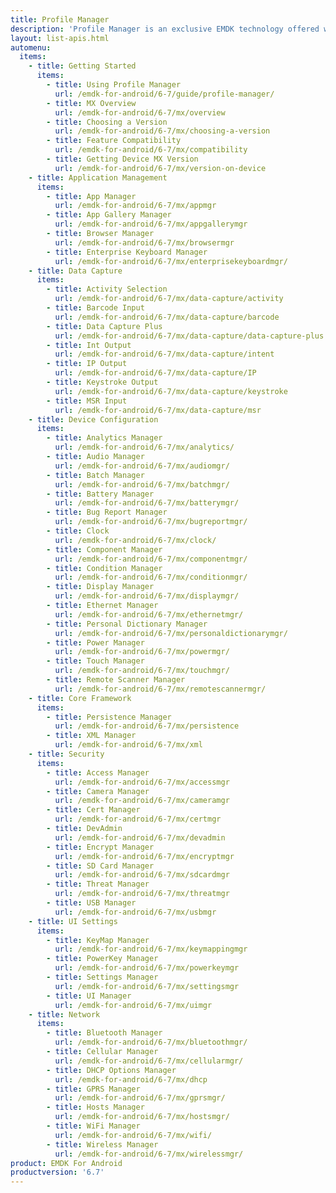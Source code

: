```yaml
---
title: Profile Manager
description: 'Profile Manager is an exclusive EMDK technology offered within your IDE, providing a GUI based development tool. This allows you to write fewer lines of code resulting in reduced development time, effort and errors.'
layout: list-apis.html
automenu:
  items:
    - title: Getting Started
      items:
        - title: Using Profile Manager
          url: /emdk-for-android/6-7/guide/profile-manager/
        - title: MX Overview
          url: /emdk-for-android/6-7/mx/overview
        - title: Choosing a Version
          url: /emdk-for-android/6-7/mx/choosing-a-version
        - title: Feature Compatibility
          url: /emdk-for-android/6-7/mx/compatibility
        - title: Getting Device MX Version
          url: /emdk-for-android/6-7/mx/version-on-device
    - title: Application Management
      items:
        - title: App Manager
          url: /emdk-for-android/6-7/mx/appmgr
        - title: App Gallery Manager
          url: /emdk-for-android/6-7/mx/appgallerymgr
        - title: Browser Manager
          url: /emdk-for-android/6-7/mx/browsermgr
        - title: Enterprise Keyboard Manager
          url: /emdk-for-android/6-7/mx/enterprisekeyboardmgr/
    - title: Data Capture
      items:
        - title: Activity Selection
          url: /emdk-for-android/6-7/mx/data-capture/activity
        - title: Barcode Input
          url: /emdk-for-android/6-7/mx/data-capture/barcode
        - title: Data Capture Plus
          url: /emdk-for-android/6-7/mx/data-capture/data-capture-plus
        - title: Int Output
          url: /emdk-for-android/6-7/mx/data-capture/intent
        - title: IP Output
          url: /emdk-for-android/6-7/mx/data-capture/IP
        - title: Keystroke Output
          url: /emdk-for-android/6-7/mx/data-capture/keystroke
        - title: MSR Input
          url: /emdk-for-android/6-7/mx/data-capture/msr
    - title: Device Configuration
      items:
        - title: Analytics Manager
          url: /emdk-for-android/6-7/mx/analytics/
        - title: Audio Manager
          url: /emdk-for-android/6-7/mx/audiomgr/
        - title: Batch Manager
          url: /emdk-for-android/6-7/mx/batchmgr/
        - title: Battery Manager
          url: /emdk-for-android/6-7/mx/batterymgr/
        - title: Bug Report Manager
          url: /emdk-for-android/6-7/mx/bugreportmgr/
        - title: Clock
          url: /emdk-for-android/6-7/mx/clock/
        - title: Component Manager
          url: /emdk-for-android/6-7/mx/componentmgr/
        - title: Condition Manager
          url: /emdk-for-android/6-7/mx/conditionmgr/
        - title: Display Manager
          url: /emdk-for-android/6-7/mx/displaymgr/
        - title: Ethernet Manager
          url: /emdk-for-android/6-7/mx/ethernetmgr/
        - title: Personal Dictionary Manager
          url: /emdk-for-android/6-7/mx/personaldictionarymgr/
        - title: Power Manager
          url: /emdk-for-android/6-7/mx/powermgr/
        - title: Touch Manager
          url: /emdk-for-android/6-7/mx/touchmgr/
        - title: Remote Scanner Manager
          url: /emdk-for-android/6-7/mx/remotescannermgr/
    - title: Core Framework
      items:
        - title: Persistence Manager
          url: /emdk-for-android/6-7/mx/persistence
        - title: XML Manager
          url: /emdk-for-android/6-7/mx/xml
    - title: Security
      items:
        - title: Access Manager
          url: /emdk-for-android/6-7/mx/accessmgr
        - title: Camera Manager
          url: /emdk-for-android/6-7/mx/cameramgr
        - title: Cert Manager
          url: /emdk-for-android/6-7/mx/certmgr
        - title: DevAdmin
          url: /emdk-for-android/6-7/mx/devadmin
        - title: Encrypt Manager
          url: /emdk-for-android/6-7/mx/encryptmgr
        - title: SD Card Manager
          url: /emdk-for-android/6-7/mx/sdcardmgr
        - title: Threat Manager
          url: /emdk-for-android/6-7/mx/threatmgr
        - title: USB Manager
          url: /emdk-for-android/6-7/mx/usbmgr
    - title: UI Settings
      items:
        - title: KeyMap Manager
          url: /emdk-for-android/6-7/mx/keymappingmgr
        - title: PowerKey Manager
          url: /emdk-for-android/6-7/mx/powerkeymgr
        - title: Settings Manager
          url: /emdk-for-android/6-7/mx/settingsmgr
        - title: UI Manager
          url: /emdk-for-android/6-7/mx/uimgr
    - title: Network
      items:
        - title: Bluetooth Manager
          url: /emdk-for-android/6-7/mx/bluetoothmgr/
        - title: Cellular Manager
          url: /emdk-for-android/6-7/mx/cellularmgr/
        - title: DHCP Options Manager
          url: /emdk-for-android/6-7/mx/dhcp
        - title: GPRS Manager
          url: /emdk-for-android/6-7/mx/gprsmgr/
        - title: Hosts Manager
          url: /emdk-for-android/6-7/mx/hostsmgr/
        - title: WiFi Manager
          url: /emdk-for-android/6-7/mx/wifi/
        - title: Wireless Manager
          url: /emdk-for-android/6-7/mx/wirelessmgr/
product: EMDK For Android
productversion: '6.7'
---
```



















